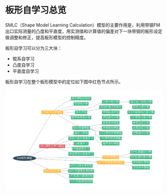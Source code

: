 # 板形自学习总览

SMLC（Shape Model Learning Calculation）模型的主要作用是，利用带钢FM出口实际测量的凸度和平直度，用实测值和计算值的偏差对下一块带钢的板形设定做调整和修正，提高板形模型的控制精度。

板形自学习可以分为三大块：

- 辊系自学习
- 凸度自学习
- 平直度自学习


板形自学习在整个板形模型中的定位如下图中红色节点所示。

![anatomy_smlc](../anatomy/anatomy_smlc.png)
